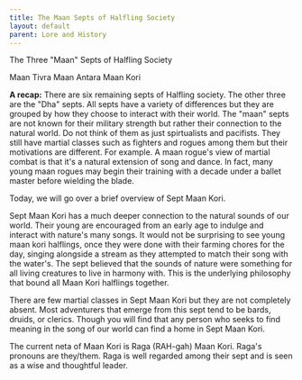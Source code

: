 ```yaml
---
title: The Maan Septs of Halfling Society
layout: default
parent: Lore and History
---
```


The Three "Maan" Septs of Halfling Society 

Maan Tivra
Maan Antara
Maan Kori

**A recap:** There are six remaining septs of Halfling society. The other three are the "Dha" septs. All septs have a variety of differences but they are grouped by how they choose to interact with their world.  The "maan" septs are not known for their military strength but rather their connection to the natural world.  Do not think of them as just spirtualists and pacifists. They still have martial classes such as fighters and rogues among them but their motivations are different. For example. A maan rogue's view of martial combat is that it's a natural extension of song and dance. In fact, many young maan rogues may begin their training with a decade under a ballet master before wielding the blade. 

Today, we will go over a brief overview of Sept Maan Kori.

Sept Maan Kori has a much deeper connection to the natural sounds of our world. Their young are encouraged from an early age to indulge and interact with nature's many songs. It would not be surprising to see young maan kori halflings, once they were done with their farming chores for the day, singing alongside a stream as they attempted to match their song with the water's. The sept believed that the sounds of nature were something for all living creatures to live in harmony with. This is the underlying philosophy that bound all Maan Kori halflings together.

There are few martial classes in Sept Maan Kori but they are not completely absent. Most adventurers that emerge from this sept tend to be bards, druids, or clerics. Though you will find that any person who seeks to find meaning in the song of our world can find a home in Sept Maan Kori.

The current neta of Maan Kori is Raga (RAH-gah) Maan Kori. Raga's pronouns are they/them. Raga is well regarded among their sept and is seen as a wise and thoughtful leader. 